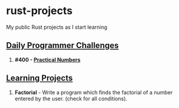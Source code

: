 # rust-projects
My public Rust projects as I start learning

## [Daily Programmer Challenges](https://www.reddit.com/r/dailyprogrammer)
  1. **#400 - [Practical Numbers](https://www.reddit.com/r/dailyprogrammer/comments/13m4bz1/20230519_challenge_400_intermediate_practical/)**

## [Learning Projects](https://github.com/whostolemyhat/learning-projects/tree/master)
1. **Factorial** - Write a program which finds the factorial of a number entered by the user. (check for all conditions).